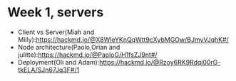 # Week 1, servers

- Client vs Server(Miah and Milly):https://hackmd.io/@X8WIeYKnQqWtt9cXybMGOw/BJmyVJqhK#/
- Node architecture(Paolo,Orian and julitte):https://hackmd.io/@PaoloG/H1fsZJ9nt#/
- Deployment(Oli and Adam):https://hackmd.io/@Rzoy6RK9Rdqj00rG-tkELA/SJn67Jq3F#/1
